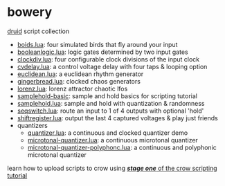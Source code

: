 # bowery
[druid](github.com/monome/druid) script collection

- [boids.lua](boids.lua): four simulated birds that fly around your input
- [booleanlogic.lua](booleanlogic.lua): logic gates determined by two input gates
- [clockdiv.lua](clockdiv.lua): four configurable clock divisions of the input clock
- [cvdelay.lua](cvdelay.lua): a control voltage delay with four taps & looping option
- [euclidean.lua](euclidean.lua): a euclidean rhythm generator
- [gingerbread.lua](gingerbread.lua): clocked chaos generators
- [lorenz.lua](lorenz.lua): lorenz attractor chaotic lfos
- [samplehold-basic](samplehold-basic.lua): sample and hold basics for scripting tutorial
- [samplehold.lua](samplehold.lua): sample and hold with quantization & randomness
- [seqswitch.lua](seqswitch.lua): route an input to 1 of 4 outputs with optional 'hold'
- [shiftregister.lua](shiftregister.lua): output the last 4 captured voltages & play just friends
- quantizers
  - [quantizer.lua](quantizer.lua): a continuous and clocked quantizer demo
  - [microtonal-quantizer.lua](microtonal-quantizer.lua): a continuous microtonal quantizer
  - [microtonal-quantizer-polyphonc.lua](quantizer.lua): a continuous and polyphonic microtonal quantizer

learn how to upload scripts to crow using [***stage one*** of the crow scripting tutorial](https://monome.org/docs/crow/scripting)


